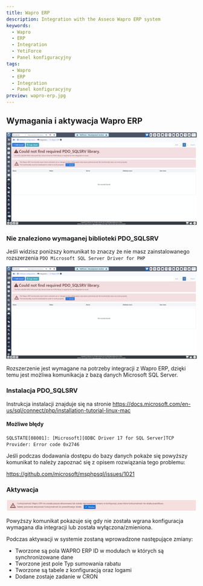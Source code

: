 ```yaml
---
title: Wapro ERP
description: Integration with the Asseco Wapro ERP system
keywords:
  - Wapro
  - ERP
  - Integration
  - YetiForce
  - Panel konfiguracyjny
tags:
  - Wapro
  - ERP
  - Integration
  - Panel konfiguracyjny
preview: wapro-erp.jpg
---
```


## Wymagania i aktywacja Wapro ERP

![wapro-erp.jpg](wapro-erp.jpg)

### Nie znaleziono wymaganej biblioteki PDO_SQLSRV

Jeśli widzisz poniższy komunikat to znaczy że nie masz zainstalowanego rozszerzenia `PDO Microsoft SQL Server Driver for PHP`

![Wapro\_active\_2.png](wapro-erp.jpg)

Rozszerzenie jest wymagane na potrzeby integracji z Wapro ERP, dzięki temu jest możliwa komunikacja z bazą danych Microsoft SQL Server.

### Instalacja PDO_SQLSRV

Instrukcja instalacji znajduje się na stronie https://docs.microsoft.com/en-us/sql/connect/php/installation-tutorial-linux-mac

#### Możliwe błędy

`SQLSTATE[08001]: [Microsoft][ODBC Driver 17 for SQL Server]TCP Provider: Error code 0x2746`

Jeśli podczas dodawania dostępu do bazy danych pokaże się powyższy komunikat to należy zapoznać się z opisem rozwiązania tego problemu:

https://github.com/microsoft/msphpsql/issues/1021

### Aktywacja

![Wapro\_active\_3.png](Wapro_active_3.png)

Powyższy komunikat pokazuje się gdy nie została wgrana konfiguracja wymagana dla integracji lub została wyłączona/zmieniona.

Podczas aktywacji w systemie zostaną wprowadzone następujące zmiany:

- Tworzone są pola WAPRO ERP ID w modułach w których są synchronizowane dane
- Tworzone jest pole Typ sumowania rabatu
- Tworzone są tabele z konfiguracją oraz logami
- Dodane zostaje zadanie w CRON
